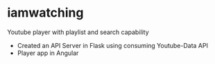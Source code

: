 # iamwatching
Youtube player with playlist and search capability

- Created an API Server in Flask using consuming Youtube-Data API
- Player app in Angular
